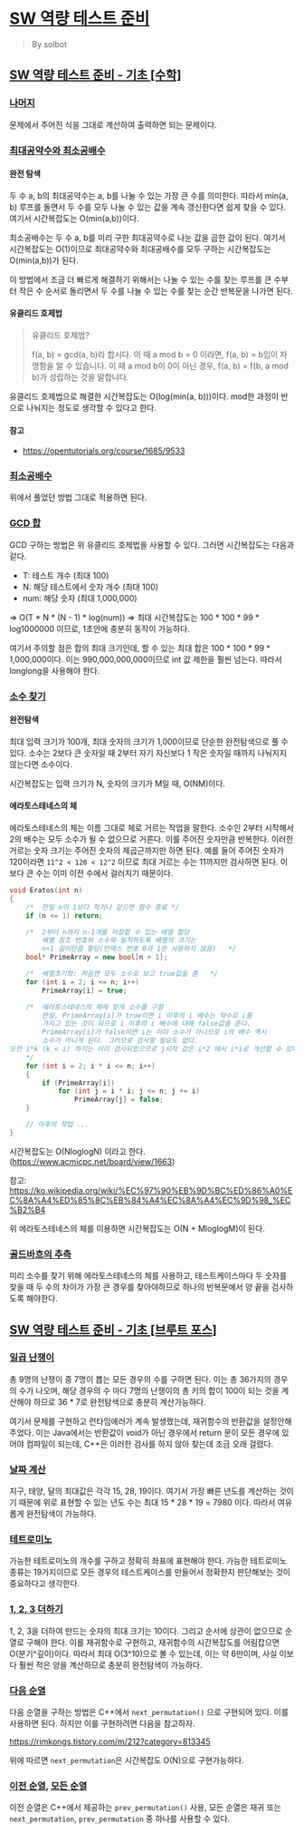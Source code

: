 # [SW 역량 테스트 준비](https://www.acmicpc.net/workbook/codeplus)
> By solbot

## [SW 역량 테스트 준비 - 기초 [수학]](https://www.acmicpc.net/workbook/view/3935)
### [나머지](https://www.acmicpc.net/problem/10430)
문제에서 주어진 식을 그대로 계산하여 출력하면 되는 문제이다.

### [최대공약수와 최소공배수](https://www.acmicpc.net/problem/2609)
#### 완전 탐색
두 수 a, b의 최대공약수는 a, b를 나눌 수 있는 가장 큰 수를 의미한다. 따라서 min(a, b) 루프를 돌면서 두 수를 모두 나눌 수 있는 값을 계속 갱신한다면 쉽게 찾을 수 있다. 여기서 시간복잡도는 O(min(a,b))이다.

최소공배수는 두 수 a, b를 미리 구한 최대공약수로 나눈 값을 곱한 값이 된다. 여기서 시간복잡도는 O(1)이므로 최대공약수와 최대공배수를 모두 구하는 시간복잡도는 O(min(a,b))가 된다.

이 방법에서 조금 더 빠르게 해결하기 위해서는 나눌 수 있는 수를 찾는 루프를 큰 수부터 작은 수 순서로 돌리면서 두 수를 나눌 수 있는 수를 찾는 순간 반복문을 나가면 된다.

#### 유클리드 호제법
> 유클리드 호제법?
>
> f(a, b) = gcd(a, b)라 합시다. 이 때 a mod b = 0 이라면, f(a, b) = b임이 자명함을 알 수 있습니다. 이 때 a mod b이 0이 아닌 경우, f(a, b) = f(b, a mod b)가 성립하는 것을 말합니다.

유클리드 호제법으로 해결한 시간복잡도는 O(log(min(a, b)))이다. mod한 과정이 반으로 나눠지는 정도로 생각할 수 있다고 한다.

#### 참고
- <https://opentutorials.org/course/1685/9533>


### [최소공배수](https://www.acmicpc.net/problem/1934)
위에서 풀었던 방법 그대로 적용하면 된다.


### [GCD 합](https://www.acmicpc.net/problem/9613)
GCD 구하는 방법은 위 유클리드 호제법을 사용할 수 있다. 그러면 시간복잡도는 다음과 같다.
- T: 테스트 개수 (최대 100)
- N: 해당 테스트에서 숫자 개수 (최대 100)
- num: 해당 숫자 (최대 1,000,000)

=> O(T * N * (N - 1) * log(num))
=> 최대 시간복잡도는 100 * 100 * 99 * log1000000 이므로, 1초안에 충분히 동작이 가능하다.

여기서 주의할 점은 합의 최대 크기인데, 할 수 있는 최대 합은 100 * 100 * 99 * 1,000,000이다. 이는 990,000,000,000이므로 int 값 제한을 훨씬 넘는다. 따라서 longlong을 사용해야 한다.

### [소수 찾기](https://www.acmicpc.net/problem/1978)
#### 완전탐색
최대 입력 크기가 100개, 최대 숫자의 크기가 1,000이므로 단순한 완전탐색으로 풀 수 있다. 소수는 2보다 큰 숫자일 때 2부터 자기 자신보다 1 작은 숫자일 때까지 나눠지지 않는다면 소수이다.

시간복잡도는 입력 크기가 N, 숫자의 크기가 M일 때, O(NM)이다.

#### 에라토스테네스의 체
에라토스테네스의 체는 이름 그대로 체로 거르는 작업을 말한다. 소수인 2부터 시작해서 2의 배수는 모두 소수가 될 수 없으므로 거른다. 이를 주어진 숫자만큼 반복한다. 이러한 거르는 숫자 크기는 주어진 숫자의 제곱근까지만 하면 된다. 예를 들어 주어진 숫자가 120이라면 `11^2 < 120 < 12^2` 이므로 최대 거르는 수는 11까지만 검사하면 된다. 이보다 큰 수는 이미 이전 수에서 걸러지기 때문이다.

```cpp
void Eratos(int n)
{
    /*  만일 n이 1보다 작거나 같으면 함수 종료 */
    if (n <= 1) return;

    /*	2부터 n까지 n-1개를 저장할 수 있는 배열 할당
		배열 참조 번호와 소수와 일치하도록 배열의 크기는
		n+1 길이만큼 할당(인덱스 번호 0과 1은 사용하지 않음)	*/
	bool* PrimeArray = new bool[n + 1];

	/*  배열초기화: 처음엔 모두 소수로 보고 true값을 줌	*/
	for (int i = 2; i <= n; i++)
	    PrimeArray[i] = true;

	/*	에라토스테네스의 체에 맞게 소수를 구함
		만일, PrimeArray[i]가 true이면 i 이후의 i 배수는 약수로 i를
		가지고 있는 것이 되므로 i 이후의 i 배수에 대해 false값을 준다.
		PrimeArray[i]가 false이면 i는 이미 소수가 아니므로 i의 배수 역시
		소수가 아니게 된다. 그러므로 검사할 필요도 없다.
또한 i*k (k < i) 까지는 이미 검사되었으므로 j시작 값은 i*2 에서 i*i로 개선할 수 있다.
	*/
	for (int i = 2; i * i <= n; i++)
	{
		if (PrimeArray[i])
			for (int j = i * i; j <= n; j += i)
			    PrimeArray[j] = false;
	}

	// 이후의 작업 ...
}
```

시간복잡도는 O(NloglogN) 이라고 한다. (https://www.acmicpc.net/board/view/1663)

참고: <https://ko.wikipedia.org/wiki/%EC%97%90%EB%9D%BC%ED%86%A0%EC%8A%A4%ED%85%8C%EB%84%A4%EC%8A%A4%EC%9D%98_%EC%B2%B4>

위 에라토스테네스의 체를 이용하면 시간복잡도는 O(N + MloglogM)이 된다.


### [골드바흐의 추측](https://www.acmicpc.net/problem/6588)
미리 소수를 찾기 위해 에라토스테네스의 체를 사용하고, 테스트케이스마다 두 숫자를 찾을 때 두 수의 차이가 가장 큰 경우를 찾아야하므로 하나의 반복문에서 양 끝을 검사하도록 해야한다.


## [SW 역량 테스트 준비 - 기초 [브루트 포스]](https://www.acmicpc.net/workbook/view/3936)

### [일곱 난쟁이](https://www.acmicpc.net/problem/2309)
총 9명의 난쟁이 중 7명이 뽑는 모든 경우의 수를 구하면 된다. 이는 총 36가지의 경우의 수가 나오며, 해당 경우의 수 마다 7명의 난쟁이의 총 키의 합이 100이 되는 것을 계산해야 하므로 36 * 7로 완전탐색으로 충분히 계산가능하다.

여기서 문제를 구현하고 런타임에러가 계속 발생했는데, 재귀함수의 반환값을 설정안해주었다. 이는 Java에서는 반환값이 void가 아닌 경우에서 return 문이 모든 경우에 있어야 컴파일이 되는데, C++은 이러한 검사를 하지 않아 찾는데 조금 오래 걸렸다.

### [날짜 계산](https://www.acmicpc.net/problem/1476)
지구, 태양, 달의 최대값은 각각 15, 28, 19이다. 여기서 가장 빠른 년도를 계산하는 것이기 때문에 위로 표현할 수 있는 년도 수는 최대 15 * 28 * 19 = 7980 이다. 따라서 여유롭게 완전탐색이 가능하다.

### [테트로미노](https://www.acmicpc.net/problem/14500)
가능한 테트로미노의 개수를 구하고 정확히 좌표에 표현해야 한다. 가능한 테트로미노 종류는 19가지이므로 모든 경우의 테스트케이스를 만들어서 정확한지 판단해보는 것이 중요하다고 생각한다.

### [1, 2, 3 더하기](https://www.acmicpc.net/problem/9095)
1, 2, 3을 더하여 만드는 숫자의 최대 크기는 10이다. 그리고 순서에 상관이 없으므로 순열로 구해야 한다. 이를 재귀함수로 구현하고, 재귀함수의 시간복잡도를 어림잡으면 O(분기^깊이)이다. 따라서 최대 O(3^10)으로 볼 수 있는데, 이는 약 6만이며, 사실 이보다 훨씬 적은 양을 계산하므로 충분히 완전탐색이 가능하다.

### [다음 순열](https://www.acmicpc.net/problem/10972)
다음 순열을 구하는 방법은 C++에서 `next_permutation()` 으로 구현되어 있다. 이를 사용하면 된다. 하지만 이를 구현하려면 다음을 참고하자.

<https://rimkongs.tistory.com/m/212?category=813345>

위에 따르면 `next_permutation`은 시간복잡도 O(N)으로 구현가능하다.

### [이전 순열](https://www.acmicpc.net/problem/10973), [모든 순열](https://www.acmicpc.net/problem/10974)
이전 순열은 C++에서 제공하는 `prev_permutation()` 사용, 모든 순열은 재귀 또는 `next_permutation`, `prev_permutation` 중 하나를 사용할 수 있다.
